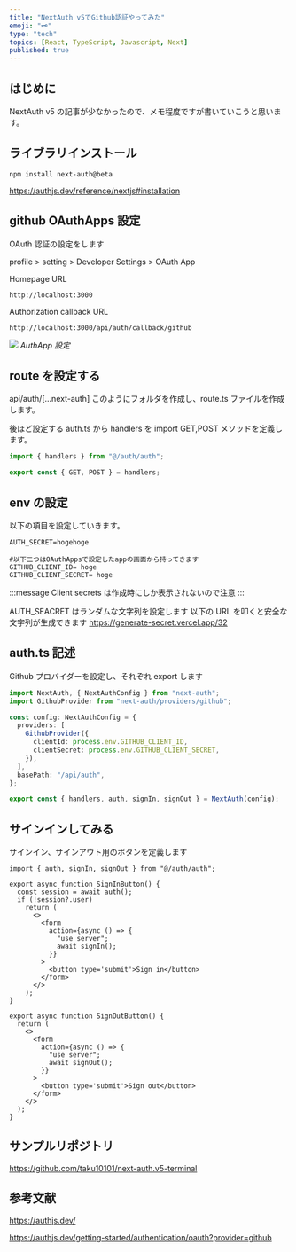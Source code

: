 ```yaml
---
title: "NextAuth v5でGithub認証やってみた"
emoji: "🗝️"
type: "tech"
topics: [React, TypeScript, Javascript, Next]
published: true
---
```


## はじめに

NextAuth v5 の記事が少なかったので、メモ程度ですが書いていこうと思います。

## ライブラリインストール

```
npm install next-auth@beta
```

https://authjs.dev/reference/nextjs#installation

## github OAuthApps 設定

OAuth 認証の設定をします

profile > setting > Developer Settings > OAuth App

Homepage URL

```
http://localhost:3000
```

Authorization callback URL

```
http://localhost:3000/api/auth/callback/github
```

![](/images/github-app.png)
_AuthApp 設定_

## route を設定する

api/auth/[...next-auth]
このようにフォルダを作成し、route.ts ファイルを作成します。

後ほど設定する auth.ts から handlers を import
GET,POST メソッドを定義します。

```ts:api/auth/[...next-auth]/route.ts
import { handlers } from "@/auth/auth";

export const { GET, POST } = handlers;
```

## env の設定

以下の項目を設定していきます。

```env
AUTH_SECRET=hogehoge

#以下二つはOAuthAppsで設定したappの画面から持ってきます
GITHUB_CLIENT_ID= hoge
GITHUB_CLIENT_SECRET= hoge
```

:::message
Client secrets は作成時にしか表示されないので注意
:::

AUTH_SEACRET はランダムな文字列を設定します
以下の URL を叩くと安全な文字列が生成できます
https://generate-secret.vercel.app/32

## auth.ts 記述

Github プロバイダーを設定し、それぞれ export します

```ts:auth.ts
import NextAuth, { NextAuthConfig } from "next-auth";
import GithubProvider from "next-auth/providers/github";

const config: NextAuthConfig = {
  providers: [
    GithubProvider({
      clientId: process.env.GITHUB_CLIENT_ID,
      clientSecret: process.env.GITHUB_CLIENT_SECRET,
    }),
  ],
  basePath: "/api/auth",
};

export const { handlers, auth, signIn, signOut } = NextAuth(config);
```

## サインインしてみる

サインイン、サインアウト用のボタンを定義します

```tsx:auth_button
import { auth, signIn, signOut } from "@/auth/auth";

export async function SignInButton() {
  const session = await auth();
  if (!session?.user)
    return (
      <>
        <form
          action={async () => {
            "use server";
            await signIn();
          }}
        >
          <button type='submit'>Sign in</button>
        </form>
      </>
    );
}

export async function SignOutButton() {
  return (
    <>
      <form
        action={async () => {
          "use server";
          await signOut();
        }}
      >
        <button type='submit'>Sign out</button>
      </form>
    </>
  );
}
```

## サンプルリポジトリ

https://github.com/taku10101/next-auth.v5-terminal

## 参考文献

https://authjs.dev/

https://authjs.dev/getting-started/authentication/oauth?provider=github
